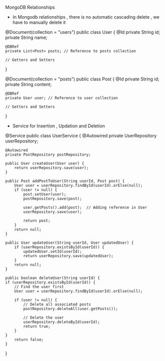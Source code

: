MongoDB Relationships


- In Mongodb relationships , there is no automatic cascading delete , we have to manually delete it


@Document(collection = "users")
public class User {
    @Id
    private String id;
    private String name;

    @DBRef
    private List<Post> posts; // Reference to posts collection

    // Getters and Setters
}




@Document(collection = "posts")
public class Post {
    @Id
    private String id;
    private String content;
    
    @DBRef
    private User user; // Reference to user collection

    // Getters and Setters
}


- Service for Insertion , Updation and Deletion



@Service
public class UserService {
    @Autowired
    private UserRepository userRepository;

    @Autowired
    private PostRepository postRepository;

    public User createUser(User user) {
        return userRepository.save(user);
    }

    public Post addPostToUser(String userId, Post post) {
        User user = userRepository.findById(userId).orElse(null);
        if (user != null) {
            post.setUser(user);
            postRepository.save(post);

            user.getPosts().add(post);  // Adding reference in User
            userRepository.save(user);

            return post;
        }
        return null;
    }

    public User updateUser(String userId, User updatedUser) {
        if (userRepository.existsById(userId)) {
            updatedUser.setId(userId);
            return userRepository.save(updatedUser);
        }
        return null;
    }

    public boolean deleteUser(String userId) {
    if (userRepository.existsById(userId)) {
        // Find the user first
        User user = userRepository.findById(userId).orElse(null);
        
        if (user != null) {
            // Delete all associated posts
            postRepository.deleteAll(user.getPosts());  
            
            // Delete the user
            userRepository.deleteById(userId);
            return true;
        }
    }
        return false;
    }
}